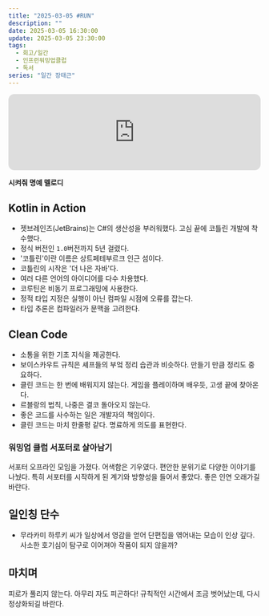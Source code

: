 ```yaml
---
title: "2025-03-05 #RUN"
description: ""
date: 2025-03-05 16:30:00
update: 2025-03-05 23:30:00
tags:
  - 회고/일간
  - 인프런워밍업클럽
  - 독서
series: "일간 장태근"
---
```


<iframe style="border-radius:12px" src="https://open.spotify.com/embed/track/5MDJtAqhrcqjcRO9pnntPX?utm_source=generator" width="100%" height="152" frameBorder="0" allowfullscreen="" allow="autoplay; clipboard-write; encrypted-media; fullscreen; picture-in-picture" loading="lazy"></iframe>

**시켜줘 명예 멜로디**

## Kotlin in Action

- 젯브레인즈(JetBrains)는 C#의 생산성을 부러워했다. 고심 끝에 코틀린 개발에 착수했다.
- 정식 버전인 `1.0`버전까지 5년 걸렸다.
- '코틀린'이란 이름은 상트페테부르크 인근 섬이다.
- 코틀린의 시작은 '더 나은 자바'다.
- 여러 다른 언어의 아이디어를 다수 차용했다.
- 코루틴은 비동기 프로그래밍에 사용한다.
- 정적 타입 지정은 실행이 아닌 컴파일 시점에 오류를 잡는다.
- 타입 추론은 컴파일러가 문맥을 고려한다.

## Clean Code

- 소통을 위한 기초 지식을 제공한다.
- 보이스카우트 규칙은 셰프들의 부엌 정리 습관과 비슷하다. 만들기 만큼 정리도 중요하다.
- 클린 코드는 한 번에 배워지지 않는다. 게임을 플레이하며 배우듯, 고생 끝에 찾아온다.
- 르블랑의 법칙, 나중은 결코 돌아오지 않는다.
- 좋은 코드를 사수하는 일은 개발자의 책임이다.
- 클린 코드는 마치 한줄평 같다. 명료하게 의도를 표현한다.

### 워밍업 클럽 서포터로 살아남기

서포터 오프라인 모임을 가졌다. 어색함은 기우였다. 편안한 분위기로 다양한 이야기를 나눴다. 특히 서포터를 시작하게 된 계기와 방향성을 들어서 좋았다.
좋은 인연 오래가길 바란다.

## 일인칭 단수

- 무라카미 하루키 씨가 일상에서 영감을 얻어 단편집을 엮어내는 모습이 인상 깊다. 사소한 호기심이 탐구로 이어져야 작품이 되지 않을까?

## 마치며

피로가 풀리지 않는다. 아무리 자도 피곤하다! 규칙적인 시간에서 조금 벗어났는데, 다시 정상화되길 바란다.
